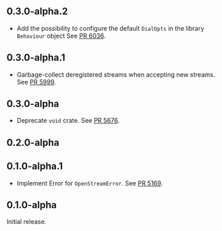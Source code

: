 ## 0.3.0-alpha.2
- Add the possibility to configure the default `DialOpts` in the library `Behaviour` object
  See [PR 6036](https://github.com/libp2p/rust-libp2p/pull/6036).

## 0.3.0-alpha.1

- Garbage-collect deregistered streams when accepting new streams.
  See [PR 5999](https://github.com/libp2p/rust-libp2p/pull/5999).

## 0.3.0-alpha

- Deprecate `void` crate.
  See [PR 5676](https://github.com/libp2p/rust-libp2p/pull/5676).

<!-- Update to libp2p-core v0.43.0 -->

## 0.2.0-alpha

<!-- Update to libp2p-swarm v0.45.0 -->

## 0.1.0-alpha.1
- Implement Error for `OpenStreamError`.
  See [PR 5169](https://github.com/libp2p/rust-libp2p/pull/5169).

## 0.1.0-alpha

Initial release.
